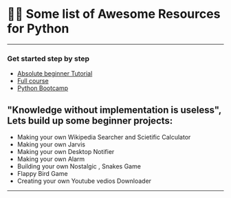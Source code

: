 
# :rocket::rocket: Some list of Awesome Resources for Python
-------------------------------------------------------------

### Get started step by step
* [Absolute beginner Tutorial](https://www.youtube.com/playlist?list=PLu0W_9lII9agICnT8t4iYVSZ3eykIAOME)
* [Full course](https://data-flair.training/python-course/)
* [Python Bootcamp](https://www.youtube.com/playlist?list=PLyzHIYrZBplonyPzT9KfiYkijEZX_XPuB)

## "Knowledge without implementation is useless", Lets build up some beginner projects:

*  Making your own Wikipedia Searcher and Scietific Calculator
*  Making your own Jarvis
*  Making your own Desktop Notifier
*  Making your own Alarm
*  Building your own Nostalgic , Snakes Game
*  Flappy Bird Game
*  Creating your own Youtube vedios Downloader


-------------------------------------------------------------


